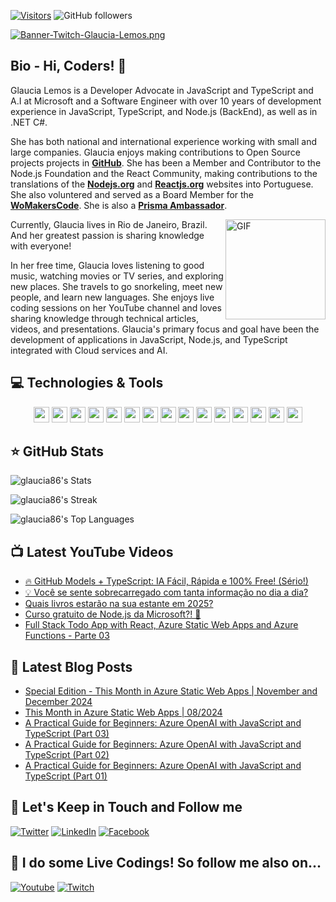[![Visitors](https://api.visitorbadge.io/api/visitors?path=glaucia86%2Fgithub-visitors-badge&countColor=%23263759)](https://visitorbadge.io/status?path=glaucia86%2Fgithub-visitors-badge)
![GitHub followers](https://img.shields.io/github/followers/glaucia86?style=social)

[![Banner-Twitch-Glaucia-Lemos.png](https://i.postimg.cc/L8ZjLxZm/Banner-Twitch-Glaucia-Lemos.png)](https://postimg.cc/ZW49hFcQ)

## Bio - Hi, Coders! 👋

Glaucia Lemos is a Developer Advocate in JavaScript and TypeScript and A.I at Microsoft and a Software Engineer with over 10 years of development experience in JavaScript, TypeScript, and Node.js (BackEnd), as well as in .NET C#. 

She has both national and international experience working with small and large companies. Glaucia enjoys making contributions to Open Source projects projects in **[GitHub](https://github.com/glaucia86)**. She has been a Member and Contributor to the Node.js Foundation and the React Community, making contributions to the translations of the **[Nodejs.org](https://nodejs.org/en)** and **[Reactjs.org](https://react.dev/)** websites into Portuguese. She also voluntered and served as a Board Member for the **[WoMakersCode](https://womakerscode.org/)**. 
She is also a **[Prisma Ambassador](https://www.prisma.io/ambassador)**. 

<img align="right" alt="GIF" height="160px" src="https://media.giphy.com/media/du3J3cXyzhj75IOgvA/giphy.gif" />

Currently, Glaucia lives in Rio de Janeiro, Brazil. And her greatest passion is sharing knowledge with everyone!

In her free time, Glaucia loves listening to good music, watching movies or TV series, and exploring new places. She travels to go snorkeling, meet new people, and learn new languages. She enjoys live coding sessions on her YouTube channel and loves sharing knowledge through technical articles, videos, and presentations. Glaucia's primary focus and goal have been the development of applications in JavaScript, Node.js, and TypeScript integrated with Cloud services and AI.

## 💻 Technologies & Tools

<p align="center">

<img src="https://img.shields.io/badge/javascript-%23F7DF1E.svg?&style=for-the-badge&logo=javascript&logoColor=black" height="25"/>
<img src="https://img.shields.io/badge/typescript%20-%23007ACC.svg?&style=for-the-badge&logo=typescript&logoColor=white" height="25"/>
<img src="https://img.shields.io/badge/node.js%20-%2343853D.svg?&style=for-the-badge&logo=node.js&logoColor=white" height="25"/>
<img src="https://img.shields.io/badge/express.js%20-%23404d59.svg?&style=for-the-badge" height="25"/>
<img src="https://img.shields.io/badge/vuejs%20-%2335495e.svg?&style=for-the-badge&logo=vue.js&logoColor=%234FC08D" height="25"/>
<img src="https://img.shields.io/badge/react%20-%2320232a.svg?&style=for-the-badge&logo=react&logoColor=%2361DAFB" height="25"/>
<img src="https://img.shields.io/badge/angular%20-%23DD0031.svg?&style=for-the-badge&logo=angular&logoColor=white" height="25"/>
<img src="https://img.shields.io/badge/bootstrap%20-%23563D7C.svg?&style=for-the-badge&logo=bootstrap&logoColor=white" height="25"/>
<img src="https://img.shields.io/badge/postgres-%23316192.svg?&style=for-the-badge&logo=postgresql&logoColor=white" height="25"/>
<img src="https://img.shields.io/badge/-npm-CB3837?style=flat-square&logo=npm" height="25"/>
<img src="https://img.shields.io/badge/-GitHub-181717?style=flat-square&logo=github" height="25"/>
<img src="https://img.shields.io/badge/MongoDB-%234ea94b.svg?&style=for-the-badge&logo=mongodb&logoColor=white" height="25"/>
<img src="https://img.shields.io/badge/dotnet-net%23239120.svg?color=5C2D91&style=for-the-badge&logo=.net&logoColor=white" height="25"/>
<img src="https://img.shields.io/badge/Microsoft%20Azure-0089D6?logo=microsoft-azure&logoColor=white&style=for-the-badge" height="25"/>
<img src="https://img.shields.io/badge/c%23%20-%23239120.svg?&style=for-the-badge&logo=c-sharp&logoColor=white" height="25"/>

</p>


## ⭐ GitHub Stats

![glaucia86's Stats](https://github-readme-stats.vercel.app/api?username=glaucia86&theme=radical&show_icons=true&hide_border=true&count_private=true)

![glaucia86's Streak](https://github-readme-streak-stats.herokuapp.com/?user=glaucia86&theme=radical&hide_border=true)

![glaucia86's Top Languages](https://github-readme-stats.vercel.app/api/top-langs/?username=glaucia86&theme=radical&show_icons=true&hide_border=true&layout=compact)

## 📺 Latest YouTube Videos
<!-- YOUTUBE:START -->
- [🔥 GitHub Models + TypeScript: IA Fácil, Rápida e 100% Free! &lpar;Sério!&rpar;](https://www.youtube.com/watch?v=_Cyakp5ktak)
- [💡 Você se sente sobrecarregado com tanta informação no dia a dia?](https://www.youtube.com/watch?v=AOgLEKxS-8g)
- [Quais livros estarão na sua estante em 2025?](https://www.youtube.com/watch?v=ke_MNTKw10I)
- [Curso gratuito de Node.js da Microsoft?! 🤔](https://www.youtube.com/watch?v=cKC5NsmbAjY)
- [Full Stack Todo App with React, Azure Static Web Apps and Azure Functions - Parte 03](https://www.youtube.com/watch?v=KIoi_V3hW08)
<!-- YOUTUBE:END -->

## 📕 Latest Blog Posts

<!-- BLOG-POST-LIST:START -->
- [Special Edition - This Month in Azure Static Web Apps | November and December 2024](https://dev.to/azure/special-edition-this-month-in-azure-static-web-apps-november-and-december-2024-2h41)
- [This Month in Azure Static Web Apps | 08/2024](https://dev.to/azure/this-month-in-azure-static-web-apps-082024-39d)
- [A Practical Guide for Beginners: Azure OpenAI with JavaScript and TypeScript &lpar;Part 03&rpar;](https://dev.to/azure/a-practical-guide-for-beginners-azure-openai-with-javascript-and-typescript-part-03-2n68)
- [A Practical Guide for Beginners: Azure OpenAI with JavaScript and TypeScript &lpar;Part 02&rpar;](https://dev.to/azure/a-practical-guide-for-beginners-azure-openai-with-javascript-and-typescript-part-02-4ngm)
- [A Practical Guide for Beginners: Azure OpenAI with JavaScript and TypeScript &lpar;Part 01&rpar;](https://dev.to/azure/a-practical-guide-for-beginners-azure-openai-with-javascript-and-typescript-part-01-5ajh)
<!-- BLOG-POST-LIST:END -->

## 🎯 Let's Keep in Touch and Follow me 

[![Twitter](https://img.shields.io/badge/twitter-%231DA1F2.svg?&style=for-the-badge&logo=twitter&logoColor=white)](https://twitter.com/glaucia_lemos86)
[![LinkedIn](https://img.shields.io/badge/linkedin-%230077B5.svg?&style=for-the-badge&logo=linkedin&logoColor=white)](https://www.linkedin.com/in/glaucialemos/)
[![Facebook](https://img.shields.io/badge/facebook-%231877F2.svg?&style=for-the-badge&logo=facebook&logoColor=white)](https://www.facebook.com/glaucia.lemos.1029)


## 🔴 I do some Live Codings! So follow me also on...

[![Youtube](https://img.shields.io/badge/youtube-%23FF0000.svg?&style=for-the-badge&logo=youtube&logoColor=white)](https://www.youtube.com/user/l32759)
[![Twitch](https://img.shields.io/badge/twitch-%239146FF.svg?&style=for-the-badge&logo=twitch&logoColor=white)](https://www.twitch.tv/glaucia_lemos86)
